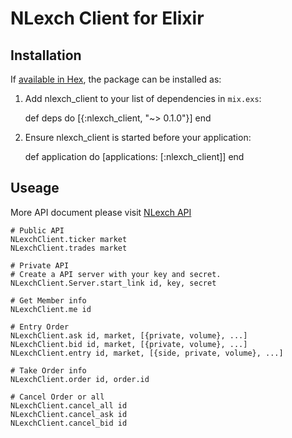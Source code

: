# NLexch Client for Elixir

## Installation

If [available in Hex](https://hex.pm/docs/publish), the package can be installed as:

  1. Add nlexch_client to your list of dependencies in `mix.exs`:

        def deps do
          [{:nlexch_client, "~> 0.1.0"}]
        end

  2. Ensure nlexch_client is started before your application:

        def application do
          [applications: [:nlexch_client]]
        end

## Useage

More API document please visit [NLexch API](https://www.nlexch.com/documents/api_v2)

```
# Public API
NLexchClient.ticker market
NLexchClient.trades market

# Private API
# Create a API server with your key and secret.
NLexchClient.Server.start_link id, key, secret

# Get Member info
NLexchClient.me id

# Entry Order
NLexchClient.ask id, market, [{private, volume}, ...]
NLexchClient.bid id, market, [{private, volume}, ...]
NLexchClient.entry id, market, [{side, private, volume}, ...]

# Take Order info
NLexchClient.order id, order.id

# Cancel Order or all
NLexchClient.cancel_all id
NLexchClient.cancel_ask id
NLexchClient.cancel_bid id
